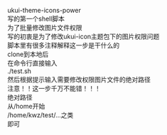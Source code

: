 ukui-theme-icons-power  
写的第一个shell脚本  
为了批量修改图片文件权限  
写的初衷是为了修改ukui-icon主题包下的图片权限问题  
脚本里有很多注释解释这一步是干什么的  
clone到本地后  
在命令行直接输入  
./test.sh  
然后根据提示输入需要修改权限图片文件的绝对路径   
注意！！这一步千万不能错！！！   
绝对路径   
从/home开始   
/home/kwz/test/...之类   
即可  

